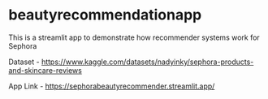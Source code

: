 # beautyrecommendationapp
This is a streamlit app to demonstrate how recommender systems work for Sephora

Dataset - https://www.kaggle.com/datasets/nadyinky/sephora-products-and-skincare-reviews 


App Link - https://sephorabeautyrecommender.streamlit.app/

